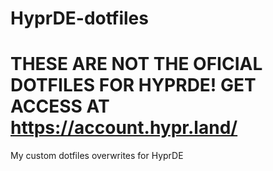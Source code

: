 # HyprDE-dotfiles

# THESE ARE NOT THE OFICIAL DOTFILES FOR HYPRDE! GET ACCESS AT https://account.hypr.land/

My custom dotfiles overwrites for HyprDE
